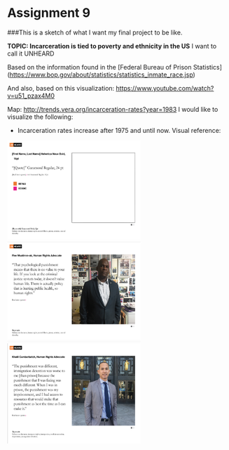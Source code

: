 # Assignment 9

###This is a sketch of what I want my final project to be like. 

**TOPIC: Incarceration is tied to poverty and ethnicity in the US** I want to call it UNHEARD

Based on the information found in the [Federal Bureau of Prison Statistics] (https://www.bop.gov/about/statistics/statistics_inmate_race.jsp)

And also, based on this visualization: https://www.youtube.com/watch?v=u51_pzax4M0

Map: http://trends.vera.org/incarceration-rates?year=1983
I would like to visualize the following:
- Incarceration rates increase after 1975 and until now. Visual reference:

<img src="1.png" alt="Chart" style="width:304px;height:228px;">
<img src="2.png" alt="Chart" style="width:304px;height:228px;">
<img src="3.png" alt="Chart" style="width:304px;height:228px;">
